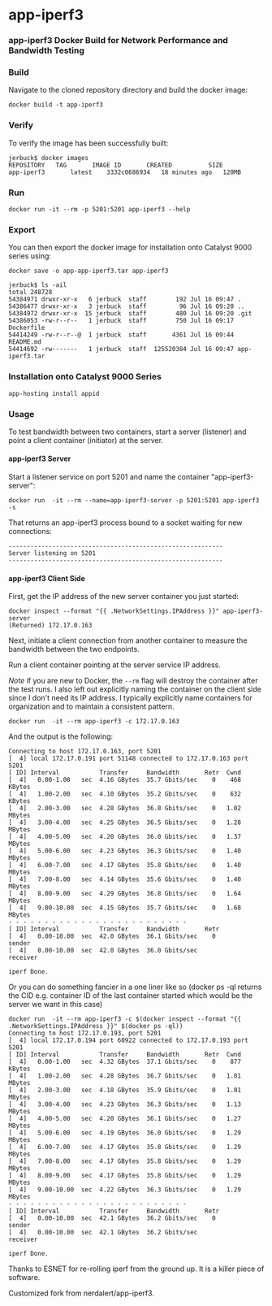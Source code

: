 # app-iperf3
###  app-iperf3 Docker Build for Network Performance and Bandwidth Testing

### Build

Navigate to the cloned repository directory and build the docker image:

```
docker build -t app-iperf3
```

### Verify

To verify the image has been successfully built:

```
jerbuck$ docker images
REPOSITORY   TAG       IMAGE ID       CREATED          SIZE
app-iperf3       latest    3332c0686934   18 minutes ago   120MB

```

### Run 

```
docker run -it --rm -p 5201:5201 app-iperf3 --help
```

### Export

You can then export the docker image for installation onto Catalyst 9000 series using:

```
docker save -o app-app-iperf3.tar app-iperf3

jerbuck$ ls -ail
total 248728
54384971 drwxr-xr-x   6 jerbuck  staff        192 Jul 16 09:47 .
54386477 drwxr-xr-x   3 jerbuck  staff         96 Jul 16 09:20 ..
54384972 drwxr-xr-x  15 jerbuck  staff        480 Jul 16 09:20 .git
54386053 -rw-r--r--   1 jerbuck  staff        750 Jul 16 09:17 Dockerfile
54414249 -rw-r--r--@  1 jerbuck  staff       4361 Jul 16 09:44 README.md
54414692 -rw-------   1 jerbuck  staff  125520384 Jul 16 09:47 app-iperf3.tar
```

### Installation onto Catalyst 9000 Series

```
app-hosting install appid
```

### Usage

To test bandwidth between two containers, start a server (listener) and point a client container (initiator) at the server.

#### app-iperf3 Server

Start a listener service on port 5201 and name the container "app-iperf3-server":

```
docker run  -it --rm --name=app-iperf3-server -p 5201:5201 app-iperf3 -s
```

That returns an app-iperf3 process bound to a socket waiting for new connections:

```
-----------------------------------------------------------
Server listening on 5201
-----------------------------------------------------------
```

#### app-iperf3 Client Side

First, get the IP address of the new server container you just started:

```
docker inspect --format "{{ .NetworkSettings.IPAddress }}" app-iperf3-server
(Returned) 172.17.0.163
```

Next, initiate a client connection from another container to measure the bandwidth between the two endpoints.

Run a client container pointing at the server service IP address. 

*Note* if you are new to Docker, the  `--rm` flag will destroy the container after the test runs. I also left out explicitly naming the container on the client side since I don't need its IP address. I typically explicitly name containers for organization and to maintain a consistent pattern.

```
docker run  -it --rm app-iperf3 -c 172.17.0.163
```

And the output is the following:

```
Connecting to host 172.17.0.163, port 5201
[  4] local 172.17.0.191 port 51148 connected to 172.17.0.163 port 5201
[ ID] Interval           Transfer     Bandwidth       Retr  Cwnd
[  4]   0.00-1.00   sec  4.16 GBytes  35.7 Gbits/sec    0    468 KBytes
[  4]   1.00-2.00   sec  4.10 GBytes  35.2 Gbits/sec    0    632 KBytes
[  4]   2.00-3.00   sec  4.28 GBytes  36.8 Gbits/sec    0   1.02 MBytes
[  4]   3.00-4.00   sec  4.25 GBytes  36.5 Gbits/sec    0   1.28 MBytes
[  4]   4.00-5.00   sec  4.20 GBytes  36.0 Gbits/sec    0   1.37 MBytes
[  4]   5.00-6.00   sec  4.23 GBytes  36.3 Gbits/sec    0   1.40 MBytes
[  4]   6.00-7.00   sec  4.17 GBytes  35.8 Gbits/sec    0   1.40 MBytes
[  4]   7.00-8.00   sec  4.14 GBytes  35.6 Gbits/sec    0   1.40 MBytes
[  4]   8.00-9.00   sec  4.29 GBytes  36.8 Gbits/sec    0   1.64 MBytes
[  4]   9.00-10.00  sec  4.15 GBytes  35.7 Gbits/sec    0   1.68 MBytes
- - - - - - - - - - - - - - - - - - - - - - - - -
[ ID] Interval           Transfer     Bandwidth       Retr
[  4]   0.00-10.00  sec  42.0 GBytes  36.1 Gbits/sec    0             sender
[  4]   0.00-10.00  sec  42.0 GBytes  36.0 Gbits/sec                  receiver

iperf Done.
```

Or you can do something fancier in a one liner like so (docker ps -ql returns the CID e.g. container ID of the last container started which would be the server we want in this case)

```
docker run  -it --rm app-iperf3 -c $(docker inspect --format "{{ .NetworkSettings.IPAddress }}" $(docker ps -ql))
Connecting to host 172.17.0.193, port 5201
[  4] local 172.17.0.194 port 60922 connected to 172.17.0.193 port 5201
[ ID] Interval           Transfer     Bandwidth       Retr  Cwnd
[  4]   0.00-1.00   sec  4.32 GBytes  37.1 Gbits/sec    0    877 KBytes
[  4]   1.00-2.00   sec  4.28 GBytes  36.7 Gbits/sec    0   1.01 MBytes
[  4]   2.00-3.00   sec  4.18 GBytes  35.9 Gbits/sec    0   1.01 MBytes
[  4]   3.00-4.00   sec  4.23 GBytes  36.3 Gbits/sec    0   1.13 MBytes
[  4]   4.00-5.00   sec  4.20 GBytes  36.1 Gbits/sec    0   1.27 MBytes
[  4]   5.00-6.00   sec  4.19 GBytes  36.0 Gbits/sec    0   1.29 MBytes
[  4]   6.00-7.00   sec  4.17 GBytes  35.8 Gbits/sec    0   1.29 MBytes
[  4]   7.00-8.00   sec  4.17 GBytes  35.8 Gbits/sec    0   1.29 MBytes
[  4]   8.00-9.00   sec  4.17 GBytes  35.8 Gbits/sec    0   1.29 MBytes
[  4]   9.00-10.00  sec  4.22 GBytes  36.3 Gbits/sec    0   1.29 MBytes
- - - - - - - - - - - - - - - - - - - - - - - - -
[ ID] Interval           Transfer     Bandwidth       Retr
[  4]   0.00-10.00  sec  42.1 GBytes  36.2 Gbits/sec    0             sender
[  4]   0.00-10.00  sec  42.1 GBytes  36.2 Gbits/sec                  receiver

iperf Done.
```

Thanks to ESNET for re-rolling iperf from the ground up. It is a killer piece of software.

Customized fork from nerdalert/app-iperf3.
